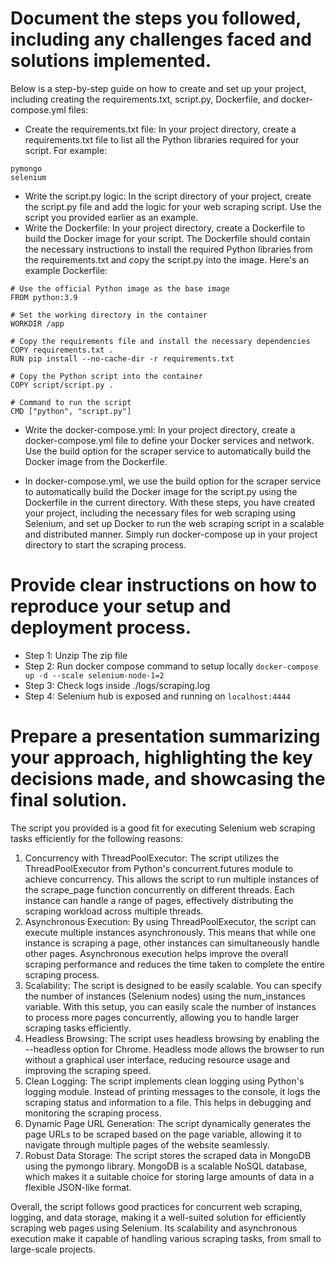 # Document the steps you followed, including any challenges faced and solutions implemented.
Below is a step-by-step guide on how to create and set up your project, including creating the requirements.txt, script.py, Dockerfile, and docker-compose.yml files:
- Create the requirements.txt file: In your project directory, create a requirements.txt file to list all the Python libraries required for your script. For example:
```
pymongo
selenium
```

- Write the script.py logic: In the script directory of your project, create the script.py file and add the logic for your web scraping script. Use the script you provided earlier as an example.
- Write the Dockerfile: In your project directory, create a Dockerfile to build the Docker image for your script. The Dockerfile should contain the necessary instructions to install the required Python libraries from the requirements.txt and copy the script.py into the image. Here's an example Dockerfile:

```
# Use the official Python image as the base image
FROM python:3.9

# Set the working directory in the container
WORKDIR /app

# Copy the requirements file and install the necessary dependencies
COPY requirements.txt .
RUN pip install --no-cache-dir -r requirements.txt

# Copy the Python script into the container
COPY script/script.py .

# Command to run the script
CMD ["python", "script.py"]
```

- Write the docker-compose.yml: In your project directory, create a docker-compose.yml file to define your Docker services and network. Use the build option for the scraper service to automatically build the Docker image from the Dockerfile.

- In docker-compose.yml, we use the build option for the scraper service to automatically build the Docker image for the script.py using the Dockerfile in the current directory.
With these steps, you have created your project, including the necessary files for web scraping using Selenium, and set up Docker to run the web scraping script in a scalable and distributed manner. Simply run docker-compose up in your project directory to start the scraping process.

#  Provide clear instructions on how to reproduce your setup and deployment process. 
- Step 1: Unzip The zip file
- Step 2: Run docker compose command to setup locally `docker-compose up -d --scale selenium-node-1=2`
- Step 3: Check logs inside ./logs/scraping.log
- Step 4: Selenium hub is exposed and running on `localhost:4444`

# Prepare a presentation summarizing your approach, highlighting the key decisions made, and showcasing the final solution.

The script you provided is a good fit for executing Selenium web scraping tasks efficiently for the following reasons:

1. Concurrency with ThreadPoolExecutor: The script utilizes the ThreadPoolExecutor from Python's concurrent.futures module to achieve concurrency. This allows the script to run multiple instances of the scrape_page function concurrently on different threads. Each instance can handle a range of pages, effectively distributing the scraping workload across multiple threads.
2. Asynchronous Execution: By using ThreadPoolExecutor, the script can execute multiple instances asynchronously. This means that while one instance is scraping a page, other instances can simultaneously handle other pages. Asynchronous execution helps improve the overall scraping performance and reduces the time taken to complete the entire scraping process.
3. Scalability: The script is designed to be easily scalable. You can specify the number of instances (Selenium nodes) using the num_instances variable. With this setup, you can easily scale the number of instances to process more pages concurrently, allowing you to handle larger scraping tasks efficiently.
4. Headless Browsing: The script uses headless browsing by enabling the --headless option for Chrome. Headless mode allows the browser to run without a graphical user interface, reducing resource usage and improving the scraping speed.
5. Clean Logging: The script implements clean logging using Python's logging module. Instead of printing messages to the console, it logs the scraping status and information to a file. This helps in debugging and monitoring the scraping process.
6. Dynamic Page URL Generation: The script dynamically generates the page URLs to be scraped based on the page variable, allowing it to navigate through multiple pages of the website seamlessly.
7. Robust Data Storage: The script stores the scraped data in MongoDB using the pymongo library. MongoDB is a scalable NoSQL database, which makes it a suitable choice for storing large amounts of data in a flexible JSON-like format.

Overall, the script follows good practices for concurrent web scraping, logging, and data storage, making it a well-suited solution for efficiently scraping web pages using Selenium. Its scalability and asynchronous execution make it capable of handling various scraping tasks, from small to large-scale projects.




